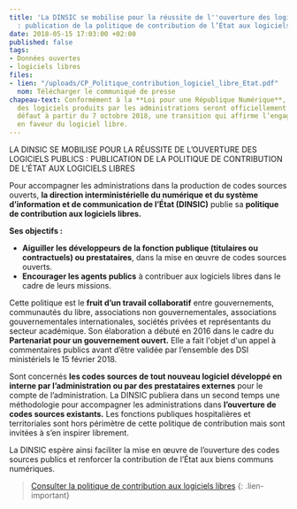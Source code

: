 ```yaml
---
title: 'La DINSIC se mobilise pour la réussite de l''ouverture des logiciels publics
  : publication de la politique de contribution de l’État aux logiciels libres'
date: 2018-05-15 17:03:00 +02:00
published: false
tags:
- Données ouvertes
- logiciels libres
files:
- lien: "/uploads/CP_Politique_contribution_logiciel_libre_Etat.pdf"
  nom: Télécharger le communiqué de presse
chapeau-text: Conformément à la **Loi pour une République Numérique**, les codes sources
  des logiciels produits par les administrations seront officiellement libres par
  défaut à partir du 7 octobre 2018, une transition qui affirme l’engagement de l’État
  en faveur du logiciel libre.
---
```


LA DINSIC SE MOBILISE POUR LA RÉUSSITE DE L’OUVERTURE DES LOGICIELS PUBLICS : PUBLICATION DE LA POLITIQUE DE CONTRIBUTION DE L’ÉTAT AUX LOGICIELS LIBRES

Pour accompagner les administrations dans la production de codes sources ouverts, **la direction interministérielle du numérique et du système d’information et de communication de l’État (DINSIC)** publie sa **politique de contribution aux logiciels libres.**
 
**Ses objectifs :**
 
* **Aiguiller les développeurs de la fonction publique (titulaires ou contractuels) ou prestataires**, dans la mise en œuvre de codes sources ouverts. 
* **Encourager les agents publics** à contribuer aux logiciels libres dans le cadre de leurs missions. 
 
Cette politique est le **fruit d’un travail collaboratif** entre gouvernements, communautés du libre, associations non gouvernementales, associations gouvernementales internationales, sociétés privées et représentants du secteur académique. Son élaboration a débuté en 2016 dans le cadre du **Partenariat pour un gouvernement ouvert.** Elle a fait l'objet d'un appel à commentaires publics avant d’être validée par l’ensemble des DSI ministériels le 15 février 2018.  

Sont concernés **les codes sources de tout nouveau logiciel développé en interne par l’administration ou par des prestataires externes** pour le compte de l’administration. La DINSIC publiera dans un second temps  une méthodologie pour accompagner les administrations dans **l’ouverture de codes sources existants.**  Les fonctions publiques hospitalières et territoriales sont hors périmètre de cette politique de contribution mais sont invitées à s’en inspirer librement. 

La DINSIC espère ainsi faciliter la mise en œuvre de l’ouverture des codes sources publics et renforcer la contribution de l’État aux biens communs numériques. 
 
> [Consulter la politique de contribution aux logiciels libres](https://disic.github.io/politique-de-contribution-open-source/)
{: .lien-important}
